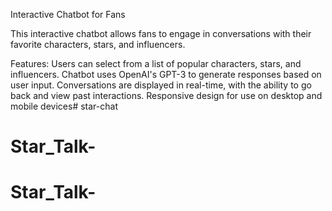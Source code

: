 Interactive Chatbot for Fans

This interactive chatbot allows fans to engage in conversations with their favorite characters, stars, and influencers.

Features:
Users can select from a list of popular characters, stars, and influencers.
Chatbot uses OpenAI's GPT-3 to generate responses based on user input.
Conversations are displayed in real-time, with the ability to go back and view past interactions.
Responsive design for use on desktop and mobile devices# star-chat
# Star_Talk-
# Star_Talk-
